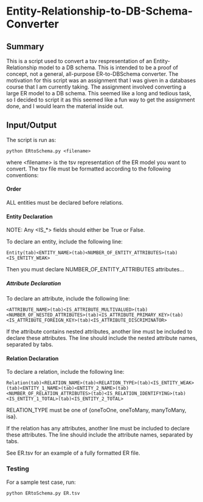 # Entity-Relationship-to-DB-Schema-Converter



## Summary

This is a script used to convert a tsv respresentation of an Entity-Relationship model to a DB schema. This is intended to be a proof of 
concept, not a general, all-purpose ER-to-DBSchema converter. The motivation for this script was an assignment that I was given
in a databases course that I am currently taking. The assignment involved converting a large ER model to a DB schema. This seemed like
a long and tedious task, so I decided to script it as this seemed like a fun way to get the assignment done, and I would learn the 
material inside out.


## Input/Output

The script is run as:
```
python ERtoSchema.py <filename>
```

where \<filename\> is the tsv representation of the ER model you want to convert. The tsv file must be formatted according to the following conventions:

#### Order
ALL entities must be declared before relations.

#### Entity Declaration

NOTE: Any \<IS_*\> fields should either be True or False.

To declare an entity, include the following line:
```
Entity(tab)<ENTITY_NAME>(tab)<NUMBER_OF_ENTITY_ATTRIBUTES>(tab)<IS_ENTITY_WEAK>
```

Then you must declare NUMBER_OF_ENTITY_ATTRIBUTES attributes...

##### Attribute Declaration
To declare an attribute, include the following line:
```
<ATTRIBUTE_NAME>(tab)<IS_ATTRIBUTE_MULTIVALUED>(tab)<NUMBER_OF_NESTED_ATTRIBUTES>(tab)<IS_ATTRIBUTE_PRIMARY_KEY>(tab)<IS_ATTRIBUTE_FOREIGN_KEY>(tab)<IS_ATTRIBUTE_DISCRIMINATOR>
```

If the attribute contains nested attributes, another line must be included to declare these attributes. The line should include the nested attribute names, separated by tabs.

#### Relation Declaration
To declare a relation, include the following line:

```
Relation(tab)<RELATION_NAME>(tab)<RELATION_TYPE>(tab)<IS_ENTITY_WEAK>(tab)<ENTITY_1_NAME>(tab)<ENTITY_2_NAME>(tab)<NUMBER_OF_RELATION_ATTRIBUTES>(tab)<IS_RELATION_IDENTIFYING>(tab)<IS_ENTITY_1_TOTAL>(tab)<IS_ENTITY_2_TOTAL>
```

RELATION_TYPE must be one of {oneToOne, oneToMany, manyToMany, isa}.

If the relation has any attributes, another line must be included to declare these attributes. The line should include the attribute names, separated by tabs.


See ER.tsv for an example of a fully formatted ER file.

### Testing

For a sample test case, run:
```
python ERtoSchema.py ER.tsv
```
